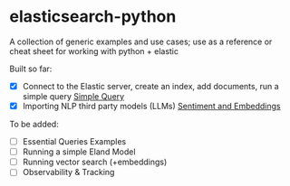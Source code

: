 # elasticsearch-python
A collection of generic examples and use cases; use as a reference or cheat sheet for working with python + elastic

Built so far:
- [X] Connect to the Elastic server, create an index, add documents, run a simple query
[Simple Query](/Simple_Query.py)
- [X] Importing NLP third party models (LLMs)
[Sentiment and Embeddings](/Eland_NLP.py)

To be added:
- [ ] Essential Queries Examples
- [ ] Running a simple Eland Model
- [ ] Running vector search (+embeddings)
- [ ] Observability & Tracking